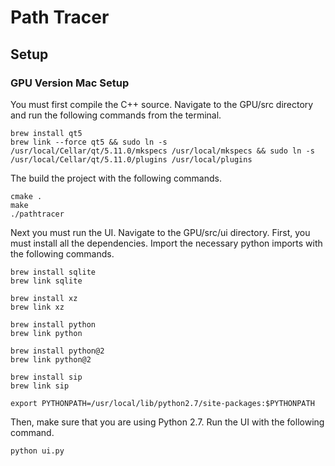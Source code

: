 # Path Tracer

## Setup

### GPU Version Mac Setup
You must first compile the C++ source.  Navigate to the GPU/src directory and run the following commands from the terminal.
```
brew install qt5
brew link --force qt5 && sudo ln -s /usr/local/Cellar/qt/5.11.0/mkspecs /usr/local/mkspecs && sudo ln -s /usr/local/Cellar/qt/5.11.0/plugins /usr/local/plugins
```

The build the project with the following commands.
```
cmake .
make
./pathtracer
```

Next you must run the UI.  Navigate to the GPU/src/ui directory.
First, you must install all the dependencies.  Import the necessary python imports with the following commands.
```
brew install sqlite
brew link sqlite

brew install xz
brew link xz

brew install python
brew link python

brew install python@2
brew link python@2

brew install sip
brew link sip

export PYTHONPATH=/usr/local/lib/python2.7/site-packages:$PYTHONPATH
```




Then, make sure that you are using Python 2.7.  Run the UI with the following command.
```
python ui.py
```